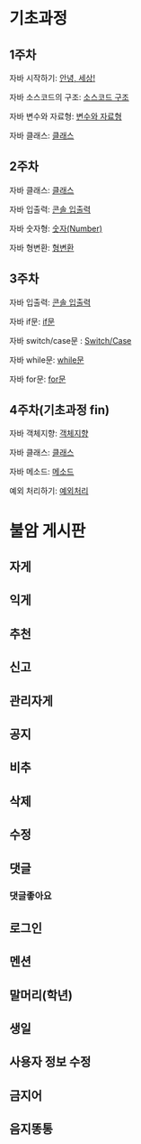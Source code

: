 # 기초과정

## 1주차

자바 시작하기: [안녕, 세상!](https://wikidocs.net/887)

자바 소스코드의 구조: [소스코드 구조](https://wikidocs.net/278)

자바 변수와 자료형: [변수와 자료형](https://wikidocs.net/277)

자바 클래스: [클래스](https://wikidocs.net/214)

## 2주차

자바 클래스: [클래스](https://wikidocs.net/214)

자바 입출력: [콘솔 입출력](https://wikidocs.net/226)

자바 숫자형: [숫자(Number)](https://wikidocs.net/204)

자바 형변환: [형변환](https://wikidocs.net/158529)

## 3주차

자바 입출력: [콘솔 입출력](https://wikidocs.net/226)

자바 if문: [if문](https://wikidocs.net/211)

자바 switch/case문 : [Switch/Case](https://wikidocs.net/263)

자바 while문: [while문](https://wikidocs.net/212)

자바 for문: [for문](https://wikidocs.net/213)

## 4주차(기초과정 fin)

자바 객체지향: [객체지향](https://wikidocs.net/156068)

자바 클래스: [클래스](https://wikidocs.net/214)

자바 메소드: [메소드](https://wikidocs.net/225)

예외 처리하기: [예외처리](https://wikidocs.net/229)

# 불암 게시판

## 자게

## 익게

## 추천

## 신고

## 관리자게

## 공지

## 비추

## 삭제

## 수정

## 댓글

### 댓글좋아요

## 로그인

## 멘션

## 말머리(학년)

## 생일

## 사용자 정보 수정

## 금지어

## 음지똥통


